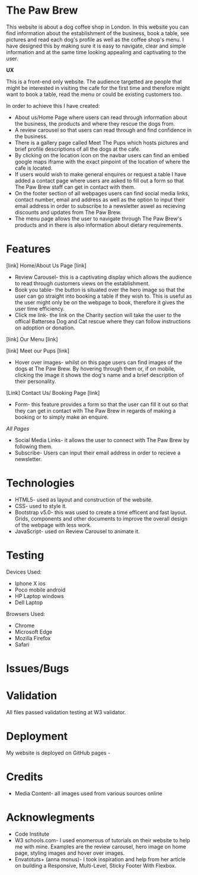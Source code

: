 # The Paw Brew

This website is about a dog coffee shop in London. 
In this website you can find information about the establishment of the business, book a table,
see pictures and read each dog's profile as well as the coffee shop's menu.
I have designed this by making sure it is easy to navigate, clear and simple information and at the 
same time looking appealing and captivating to the user.

__UX__

This is a front-end only website. The audience targetted are people that might be interested
in visiting the cafe for the first time and therefore might want to book a table, read the menu 
or could be existing customers too.

In order to achieve this I have created:

- About us/Home Page where users can read through information about the business, the products
and where they rescue the dogs from.
- A review carousel so that users can read through and find confidence in the business.
- There is a gallery page called Meet The Pups which hosts pictures and brief profile descriptions
of all the dogs at the cafe.
- By clicking on the location icon on the navbar users can find an embed google maps iframe
with the exact pinpoint of the location of where the cafe is located. 
- If users would wish to make general enquires or request a table I have added a contact page 
where users are asked to fill out a form so that The Paw Brew staff can get in contact with them.
- On the footer section of all webpages users can find social media links, contact number, email and 
address as well as the option to input their email address in order to subscribe to a newsletter aswel as
recieving discounts and updates from The Paw Brew.
- The menu page allows the user to navigate through The Paw Brew's products and in there is also 
information about dietary requirements.

# Features

[link] Home/About Us Page [link]

- Review Carousel- this is a captivating display which allows the audience to read through
customers views on the establishment.
- Book you table- the button is situated over the hero image so that the user can go straight 
into booking a table if they wish to. This is useful as the user might only be on the webpage 
to book, therefore it gives the user time efficiency.
- Click me link- the link on the Charity section will take the user to the offical Battersea 
Dog and Cat rescue where they can follow instructions on adoption or donation.

[link] Our Menu [link]


[link] Meet our Pups [link]

- Hover over images- whilst on this page users can find images of the dogs at The Paw Brew.
By hovering through them or, if on mobile, clicking the image it shows the dog's name and a
brief description of their personality.

[Link] Contact Us/ Booking Page [link]

- Form- this feature provides a form so that the user can fill it out so that they can get in contact
with The Paw Brew in regards of making a booking or to simply make an enquire.

_All Pages_

- Social Media Links- it allows the user to connect with The Paw Brew by following them.
- Subscribe- Users can input their email address in order to recieve a newsletter.

# Technologies

- HTML5- used as layout and construction of the website.
- CSS- used to style it.
- Bootstrap v5.0- this was used to create a time efficent and fast layout. Grids, components and other 
documents to improve the overall design of the webpage with less work.
- JavaScript- used on Review Carousel to animate it.

# Testing

Devices Used:
- Iphone X ios
- Poco mobile android
- HP Laptop windows 
- Dell Laptop

Browsers Used:
- Chrome
- Microsoft Edge
- Mozilla Firefox
- Safari

# Issues/Bugs

# Validation 
All files passed validation testing at W3 validator.

# Deployment

My website is deployed on GitHub pages -

# Credits

- Media Content- all images used from various sources online

# Acknowlegments

- Code Institute
- W3 schools.com- I used enomerous of tutorials on their website to help me with mine. Examples are 
the review carousel, hero image on home page, styling images and hover over images.
- Envatotuts+ (anna monus)- I took inspiration and help from her article on building a Responsive, Multi-Level, Sticky Footer With Flexbox.


